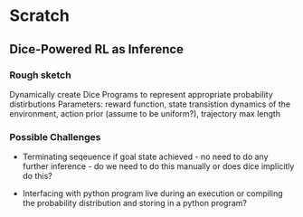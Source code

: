 # Scratch

## Dice-Powered RL as Inference


### Rough sketch
Dynamically create Dice Programs to represent appropriate probability distirbutions
Parameters: reward function, state transistion dynamics of the environment, action prior (assume to be uniform?), trajectory max length

### Possible Challenges

- Terminating seqeuence if goal state achieved - no need to do any further inference - do we need to do this manually or does dice implicitly do this? 

- Interfacing with python program live during an execution or compiling the probability distribution and storing in a python program? 

